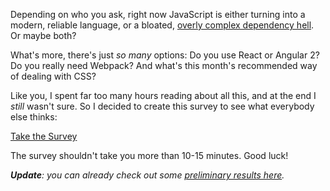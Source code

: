 Depending on who you ask, right now JavaScript is either turning into a modern, reliable language, or a bloated, [overly complex dependency hell](https://twitter.com/thomasfuchs/status/708675139253174273). Or maybe both?

What's more, there's just *so many* options: Do you use React or Angular 2? Do you really need Webpack? And what's this month's recommended way of dealing with CSS?

Like you, I spent far too many hours reading about all this, and at the end I *still* wasn't sure. So I decided to create this survey to see what everybody else thinks:

<div class="take-survey">
  <a class="take-survey-button" href="https://stateofjs.typeform.com/to/Mulmxw">Take the Survey</a>
</div>

The survey shouldn't take you more than 10-15 minutes. Good luck!

_**Update**: you can already check out some [preliminary results here](https://medium.com/@sachagreif/the-state-of-javascript-front-end-frameworks-1a2d8a61510)._